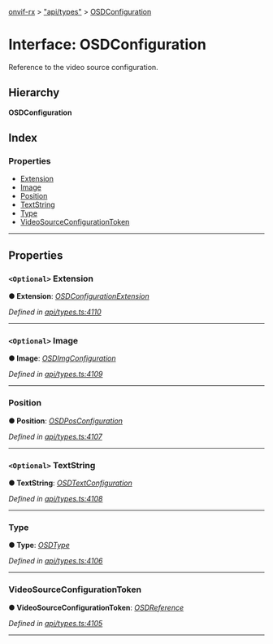 [onvif-rx](../README.md) > ["api/types"](../modules/_api_types_.md) > [OSDConfiguration](../interfaces/_api_types_.osdconfiguration.md)

# Interface: OSDConfiguration

Reference to the video source configuration.

## Hierarchy

**OSDConfiguration**

## Index

### Properties

* [Extension](_api_types_.osdconfiguration.md#extension)
* [Image](_api_types_.osdconfiguration.md#image)
* [Position](_api_types_.osdconfiguration.md#position)
* [TextString](_api_types_.osdconfiguration.md#textstring)
* [Type](_api_types_.osdconfiguration.md#type)
* [VideoSourceConfigurationToken](_api_types_.osdconfiguration.md#videosourceconfigurationtoken)

---

## Properties

<a id="extension"></a>

### `<Optional>` Extension

**● Extension**: *[OSDConfigurationExtension](_api_types_.osdconfigurationextension.md)*

*Defined in [api/types.ts:4110](https://github.com/patrickmichalina/onvif-rx/blob/034e4d6/src/api/types.ts#L4110)*

___
<a id="image"></a>

### `<Optional>` Image

**● Image**: *[OSDImgConfiguration](_api_types_.osdimgconfiguration.md)*

*Defined in [api/types.ts:4109](https://github.com/patrickmichalina/onvif-rx/blob/034e4d6/src/api/types.ts#L4109)*

___
<a id="position"></a>

###  Position

**● Position**: *[OSDPosConfiguration](_api_types_.osdposconfiguration.md)*

*Defined in [api/types.ts:4107](https://github.com/patrickmichalina/onvif-rx/blob/034e4d6/src/api/types.ts#L4107)*

___
<a id="textstring"></a>

### `<Optional>` TextString

**● TextString**: *[OSDTextConfiguration](_api_types_.osdtextconfiguration.md)*

*Defined in [api/types.ts:4108](https://github.com/patrickmichalina/onvif-rx/blob/034e4d6/src/api/types.ts#L4108)*

___
<a id="type"></a>

###  Type

**● Type**: *[OSDType](../enums/_api_types_.osdtype.md)*

*Defined in [api/types.ts:4106](https://github.com/patrickmichalina/onvif-rx/blob/034e4d6/src/api/types.ts#L4106)*

___
<a id="videosourceconfigurationtoken"></a>

###  VideoSourceConfigurationToken

**● VideoSourceConfigurationToken**: *[OSDReference](_api_types_.osdreference.md)*

*Defined in [api/types.ts:4105](https://github.com/patrickmichalina/onvif-rx/blob/034e4d6/src/api/types.ts#L4105)*

___

